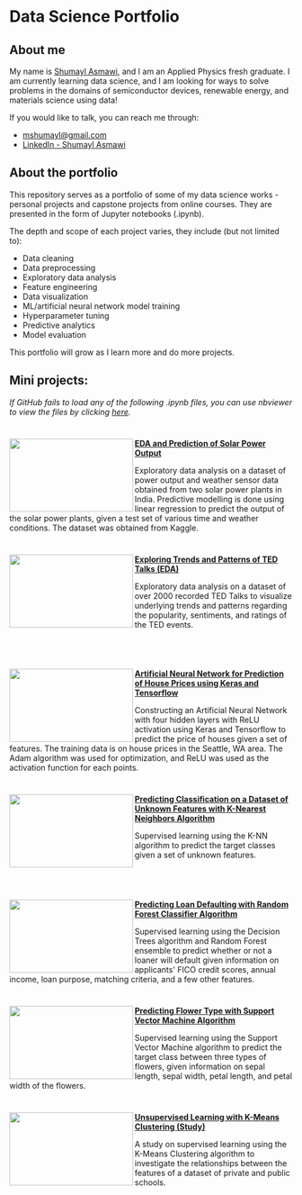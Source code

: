 # Data Science Portfolio

## About me

My name is [Shumayl Asmawi](https://www.linkedin.com/in/shumayl-111/), and I am an Applied Physics fresh graduate. I am currently learning data science, and I am looking for ways to solve problems in the domains of semiconductor devices, renewable energy, and materials science using data!

If you would like to talk, you can reach me through:
- mshumayl@gmail.com
- [LinkedIn - Shumayl Asmawi](https://www.linkedin.com/in/shumayl-111/)

## About the portfolio
This repository serves as a portfolio of some of my data science works - personal projects and capstone projects from online courses. They are presented in the form of Jupyter notebooks (.ipynb).

The depth and scope of each project varies, they include (but not limited to):
- Data cleaning
- Data preprocessing
- Exploratory data analysis
- Feature engineering
- Data visualization
- ML/artificial neural network model training
- Hyperparameter tuning
- Predictive analytics
- Model evaluation

This portfolio will grow as I learn more and do more projects.

## Mini projects:
*If GitHub fails to load any of the following .ipynb files, you can use nbviewer to view the files by clicking [here](https://nbviewer.jupyter.org/github/mshumayl/data-science-portfolio/tree/main/).*

#

<img align="left" width="220" height="130" src="https://cdn.aiidatapro.net/media/e8/4e/6a/t780x490/e84e6adbaf58fd5108188898d3f0ac41dfba34b7.jpg"> **[EDA and Prediction of Solar Power Output](https://github.com/mshumayl/data-science-portfolio/tree/main/Solar-Power-Output-Prediction)**

Exploratory data analysis on a dataset of power output and weather sensor data obtained from two solar power plants in India. Predictive modelling is done using linear regression to predict the output of the solar power plants, given a test set of various time and weather conditions. The dataset was obtained from Kaggle.

#

<img align="left" width="220" height="130" src="https://www.boardofinnovation.com/wp-content/uploads/2016/07/Ted-Talk.jpg"> **[Exploring Trends and Patterns of TED Talks (EDA)](https://github.com/mshumayl/data-science-portfolio/tree/main/TEDTalk-Exploratory-Data-Analysis)**

Exploratory data analysis on a dataset of over 2000 recorded TED Talks to visualize underlying trends and patterns regarding the popularity, sentiments, and ratings of the TED events.
<p>&nbsp;</p>

#

<img align="left" width="220" height="130" src="https://thumbs.dreamstime.com/b/concept-real-estate-market-growth-increase-housing-prices-rising-utilities-increased-interest-mortgage-rates-134115781.jpg"> **[Artificial Neural Network for Prediction of House Prices using Keras and Tensorflow](https://github.com/mshumayl/data-science-portfolio/tree/main/House-Price-Prediction-with-Neural-Network)**

Constructing an Artificial Neural Network with four hidden layers with ReLU activation using Keras and Tensorflow to predict the price of houses given a set of features. The training data is on house prices in the Seattle, WA area. The Adam algorithm was used for optimization, and ReLU was used as the activation function for each points.

#

<img align="left" width="220" height="130" src="https://upload.wikimedia.org/wikipedia/commons/e/e9/Map1NNReducedDataSet.png"> **[Predicting Classification on a Dataset of Unknown Features with K-Nearest Neighbors Algorithm](https://github.com/mshumayl/data-science-portfolio/tree/main/Classification-Prediction-KNN)**

Supervised learning using the K-NN algorithm to predict the target classes given a set of unknown features.
<p>&nbsp;</p>

#

<img align="left" width="220" height="130" src="https://media.istockphoto.com/photos/partner-has-made-a-fraud-in-the-contract-of-sale-and-being-handed-a-picture-id1145371340?k=6&m=1145371340&s=612x612&w=0&h=81NQl3WxDuEV9ZSsn3I_xqNI79X3cTGyqadNs2dpfx8="> **[Predicting Loan Defaulting with Random Forest Classifier Algorithm](https://github.com/mshumayl/data-science-portfolio/tree/main/Predicting-Loan-Return-with-Random-Forest-Classifier)**

Supervised learning using the Decision Trees algorithm and Random Forest ensemble to predict whether or not a loaner will default given information on applicants' FICO credit scores, annual income, loan purpose, matching criteria, and a few other features.

#

<img align="left" width="220" height="130" src="https://i2.wp.com/www.longislandnatives.com/wp-content/uploads/2020/11/image-28.jpeg?fit=630%2C419&ssl=1"> **[Predicting Flower Type with Support Vector Machine Algorithm](https://github.com/mshumayl/data-science-portfolio/tree/main/Predicting-Flower-Type-with-SVM)**

Supervised learning using the Support Vector Machine algorithm to predict the target class between three types of flowers, given information on sepal length, sepal width, petal length, and petal width of the flowers.

#

<img align="left" width="220" height="130" src="https://d1gtq9mqg5x3oe.cloudfront.net/images/_articles/communications/releases/2019/9-september/us-news/image-Folders-By-Ratio/promo/usnews-promo-660x371.jpg"> **[Unsupervised Learning with K-Means Clustering (Study)](https://github.com/mshumayl/data-science-portfolio/tree/main/Learning-Unsupervised-Learning)** 

A study on supervised learning using the K-Means Clustering algorithm to investigate the relationships between the features of a dataset of private and public schools.
<p>&nbsp;</p>

#
